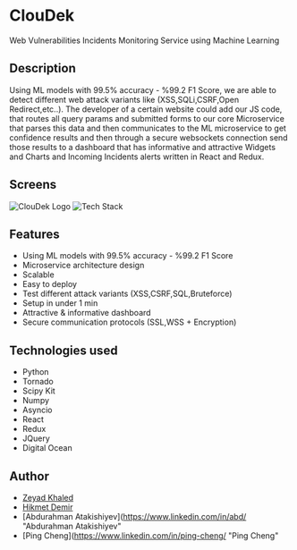 # ClouDek
Web Vulnerabilities Incidents Monitoring Service using Machine Learning

##  Description
Using ML models with 99.5% accuracy - %99.2 F1 Score, we are able to detect different web attack variants like (XSS,SQLi,CSRF,Open Redirect,etc..). 
The developer of a certain website could add our JS code, that routes all query params and submitted forms to our core Microservice that parses this data and then communicates to the ML microservice to get confidence results and then
through a secure websockets connection send those results to a dashboard that has informative and attractive Widgets and Charts and Incoming Incidents alerts written in React and Redux.

## Screens

<img src="https://raw.githubusercontent.com/abdurahman-ctis/ips-hackathor/master/clouddek.png?token=AIPDEMOGA5UCFFZZ6IL7WVS5553FE" alt="ClouDek Logo" >
<img src="https://raw.githubusercontent.com/abdurahman-ctis/ips-hackathor/master/tech%20stack.jpg?token=AIPDEMLP5ZTFIFBPLI5CR4K555S6U" alt="Tech Stack" >



## Features
- Using ML models with 99.5% accuracy - %99.2 F1 Score
- Microservice architecture design
- Scalable
- Easy to deploy
- Test different attack variants (XSS,CSRF,SQL,Bruteforce)
- Setup in under 1 min
- Attractive & informative dashboard
- Secure communication protocols (SSL,WSS + Encryption)


## Technologies used
- Python
- Tornado
- Scipy Kit
- Numpy
- Asyncio
- React
- Redux
- JQuery
- Digital Ocean


## Author
- [Zeyad Khaled](https://www.linkedin.com/in/zeyadkhaled/ "Zeyad Khaled")
- [Hikmet Demir](https://www.linkedin.com/in/hikmet-demir/ "Hikmet Demir")
- [Abdurahman Atakishiyev](https://www.linkedin.com/in/abd/ "Abdurahman Atakishiyev"
- [Ping Cheng](https://www.linkedin.com/in/ping-cheng/ "Ping Cheng"



